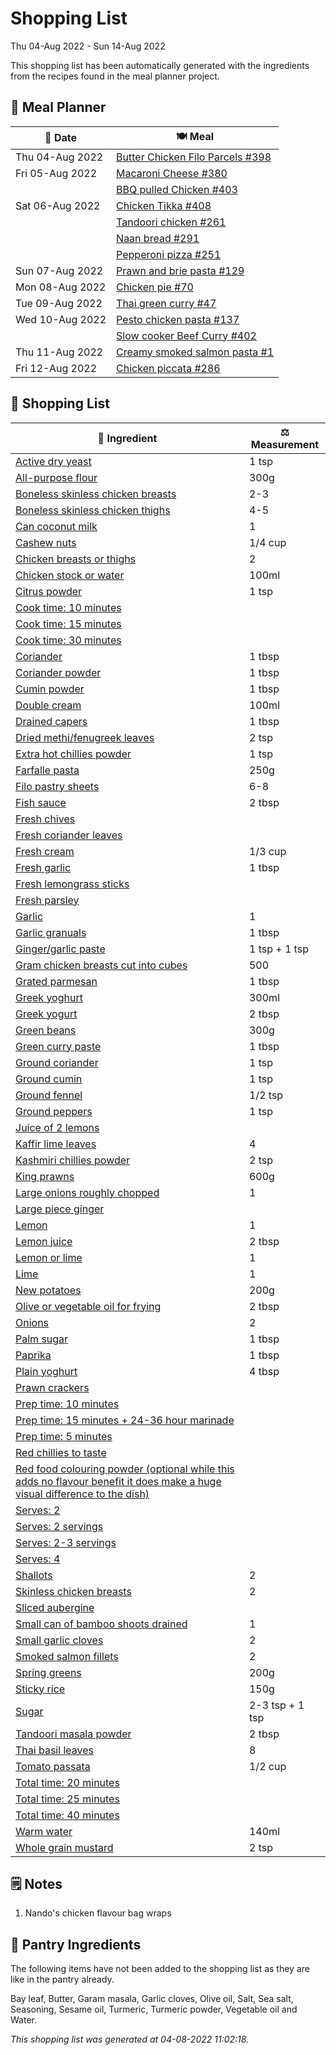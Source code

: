 # Shopping List

Thu 04-Aug 2022 - Sun 14-Aug 2022

This shopping list has been automatically generated with the ingredients from the recipes found in the meal planner project.

## 📅 Meal Planner

|📅 Date| 🍽️ Meal|
|----|----|
|Thu 04-Aug 2022|[Butter Chicken Filo Parcels #398](https://github.com/jcallaghan/The-Cookbook/issues/398)|
|Fri 05-Aug 2022|[Macaroni Cheese #380](https://github.com/jcallaghan/The-Cookbook/issues/380)|
||[BBQ pulled Chicken #403](https://github.com/jcallaghan/The-Cookbook/issues/403)|
|Sat 06-Aug 2022|[Chicken Tikka #408](https://github.com/jcallaghan/The-Cookbook/issues/408)|
||[Tandoori chicken #261](https://github.com/jcallaghan/The-Cookbook/issues/261)|
||[Naan bread #291](https://github.com/jcallaghan/The-Cookbook/issues/291)|
||[Pepperoni pizza  #251](https://github.com/jcallaghan/The-Cookbook/issues/251)|
|Sun 07-Aug 2022|[Prawn and brie pasta #129](https://github.com/jcallaghan/The-Cookbook/issues/129)|
|Mon 08-Aug 2022|[Chicken pie #70](https://github.com/jcallaghan/The-Cookbook/issues/70)|
|Tue 09-Aug 2022|[Thai green curry #47](https://github.com/jcallaghan/The-Cookbook/issues/47)|
|Wed 10-Aug 2022|[Pesto chicken pasta #137](https://github.com/jcallaghan/The-Cookbook/issues/137)|
||[Slow cooker Beef Curry #402](https://github.com/jcallaghan/The-Cookbook/issues/402)|
|Thu 11-Aug 2022|[Creamy smoked salmon pasta #1](https://github.com/jcallaghan/The-Cookbook/issues/1)|
|Fri 12-Aug 2022|[Chicken piccata #286](https://github.com/jcallaghan/The-Cookbook/issues/286)|

## 🛒 Shopping List

| 🍌 Ingredient| ⚖️ Measurement|
|----------|-----------|
|[Active dry yeast](https://www.sainsburys.co.uk/gol-ui/SearchResults/Active%20dry%20yeast)|1 tsp|
|[All-purpose flour](https://www.sainsburys.co.uk/gol-ui/SearchResults/All-purpose%20flour)|300g|
|[Boneless skinless chicken breasts](https://www.sainsburys.co.uk/gol-ui/SearchResults/Boneless%20skinless%20chicken%20breasts)|2-3|
|[Boneless skinless chicken thighs](https://www.sainsburys.co.uk/gol-ui/SearchResults/Boneless%20skinless%20chicken%20thighs)|4-5|
|[Can coconut milk](https://www.sainsburys.co.uk/gol-ui/SearchResults/Can%20coconut%20milk)|1|
|[Cashew nuts](https://www.sainsburys.co.uk/gol-ui/SearchResults/Cashew%20nuts)|1/4 cup|
|[Chicken breasts or thighs](https://www.sainsburys.co.uk/gol-ui/SearchResults/Chicken%20breasts%20or%20thighs)|2|
|[Chicken stock or water](https://www.sainsburys.co.uk/gol-ui/SearchResults/Chicken%20stock%20or%20water)|100ml|
|[Citrus powder](https://www.sainsburys.co.uk/gol-ui/SearchResults/Citrus%20powder)|1 tsp|
|[Cook time: 10 minutes](https://www.sainsburys.co.uk/gol-ui/SearchResults/Cook%20time:%2010%20minutes)||
|[Cook time: 15 minutes](https://www.sainsburys.co.uk/gol-ui/SearchResults/Cook%20time:%2015%20minutes)||
|[Cook time: 30 minutes](https://www.sainsburys.co.uk/gol-ui/SearchResults/Cook%20time:%2030%20minutes)||
|[Coriander](https://www.sainsburys.co.uk/gol-ui/SearchResults/Coriander)|1 tbsp|
|[Coriander powder](https://www.sainsburys.co.uk/gol-ui/SearchResults/Coriander%20powder)|1 tbsp|
|[Cumin powder](https://www.sainsburys.co.uk/gol-ui/SearchResults/Cumin%20powder)|1 tbsp|
|[Double cream](https://www.sainsburys.co.uk/gol-ui/SearchResults/Double%20cream)|100ml|
|[Drained capers](https://www.sainsburys.co.uk/gol-ui/SearchResults/Drained%20capers)|1 tbsp|
|[Dried methi/fenugreek leaves](https://www.sainsburys.co.uk/gol-ui/SearchResults/Dried%20methi/fenugreek%20leaves)|2 tsp|
|[Extra hot chillies powder](https://www.sainsburys.co.uk/gol-ui/SearchResults/Extra%20hot%20chillies%20powder)|1 tsp|
|[Farfalle pasta](https://www.sainsburys.co.uk/gol-ui/SearchResults/Farfalle%20pasta)|250g|
|[Filo pastry sheets](https://www.sainsburys.co.uk/gol-ui/SearchResults/Filo%20pastry%20sheets)|6-8|
|[Fish sauce](https://www.sainsburys.co.uk/gol-ui/SearchResults/Fish%20sauce)|2 tbsp|
|[Fresh chives](https://www.sainsburys.co.uk/gol-ui/SearchResults/Fresh%20chives)||
|[Fresh coriander leaves](https://www.sainsburys.co.uk/gol-ui/SearchResults/Fresh%20coriander%20leaves)||
|[Fresh cream](https://www.sainsburys.co.uk/gol-ui/SearchResults/Fresh%20cream)|1/3 cup|
|[Fresh garlic](https://www.sainsburys.co.uk/gol-ui/SearchResults/Fresh%20garlic)|1 tbsp|
|[Fresh lemongrass sticks](https://www.sainsburys.co.uk/gol-ui/SearchResults/Fresh%20lemongrass%20sticks)||
|[Fresh parsley](https://www.sainsburys.co.uk/gol-ui/SearchResults/Fresh%20parsley)||
|[Garlic](https://www.sainsburys.co.uk/gol-ui/SearchResults/Garlic)|1|
|[Garlic granuals](https://www.sainsburys.co.uk/gol-ui/SearchResults/Garlic%20granuals)|1 tbsp|
|[Ginger/garlic paste](https://www.sainsburys.co.uk/gol-ui/SearchResults/Ginger/garlic%20paste)|1 tsp + 1 tsp|
|[Gram chicken breasts cut into cubes](https://www.sainsburys.co.uk/gol-ui/SearchResults/Gram%20chicken%20breasts%20cut%20into%20cubes)|500|
|[Grated parmesan](https://www.sainsburys.co.uk/gol-ui/SearchResults/Grated%20parmesan)|1 tbsp|
|[Greek yoghurt](https://www.sainsburys.co.uk/gol-ui/SearchResults/Greek%20yoghurt)|300ml|
|[Greek yogurt](https://www.sainsburys.co.uk/gol-ui/SearchResults/Greek%20yogurt)|2 tbsp|
|[Green beans](https://www.sainsburys.co.uk/gol-ui/SearchResults/Green%20beans)|300g|
|[Green curry paste](https://www.sainsburys.co.uk/gol-ui/SearchResults/Green%20curry%20paste)|1 tbsp|
|[Ground coriander](https://www.sainsburys.co.uk/gol-ui/SearchResults/Ground%20coriander)|1 tsp|
|[Ground cumin](https://www.sainsburys.co.uk/gol-ui/SearchResults/Ground%20cumin)|1 tsp|
|[Ground fennel](https://www.sainsburys.co.uk/gol-ui/SearchResults/Ground%20fennel)|1/2 tsp|
|[Ground peppers](https://www.sainsburys.co.uk/gol-ui/SearchResults/Ground%20peppers)|1 tsp|
|[Juice of 2 lemons](https://www.sainsburys.co.uk/gol-ui/SearchResults/Juice%20of%202%20lemons)||
|[Kaffir lime leaves](https://www.sainsburys.co.uk/gol-ui/SearchResults/Kaffir%20lime%20leaves)|4|
|[Kashmiri chillies powder](https://www.sainsburys.co.uk/gol-ui/SearchResults/Kashmiri%20chillies%20powder)|2 tsp|
|[King prawns](https://www.sainsburys.co.uk/gol-ui/SearchResults/King%20prawns)|600g|
|[Large onions roughly chopped](https://www.sainsburys.co.uk/gol-ui/SearchResults/Large%20onions%20roughly%20chopped)|1|
|[Large piece ginger](https://www.sainsburys.co.uk/gol-ui/SearchResults/Large%20piece%20ginger)||
|[Lemon](https://www.sainsburys.co.uk/gol-ui/SearchResults/Lemon)|1|
|[Lemon juice](https://www.sainsburys.co.uk/gol-ui/SearchResults/Lemon%20juice)|2 tbsp|
|[Lemon or lime](https://www.sainsburys.co.uk/gol-ui/SearchResults/Lemon%20or%20lime)|1|
|[Lime](https://www.sainsburys.co.uk/gol-ui/SearchResults/Lime)|1|
|[New potatoes](https://www.sainsburys.co.uk/gol-ui/SearchResults/New%20potatoes)|200g|
|[Olive or vegetable oil for frying](https://www.sainsburys.co.uk/gol-ui/SearchResults/Olive%20or%20vegetable%20oil%20for%20frying)|2 tbsp|
|[Onions](https://www.sainsburys.co.uk/gol-ui/SearchResults/Onions)|2|
|[Palm sugar](https://www.sainsburys.co.uk/gol-ui/SearchResults/Palm%20sugar)|1 tbsp|
|[Paprika](https://www.sainsburys.co.uk/gol-ui/SearchResults/Paprika)|1 tbsp|
|[Plain yoghurt](https://www.sainsburys.co.uk/gol-ui/SearchResults/Plain%20yoghurt)|4 tbsp|
|[Prawn crackers](https://www.sainsburys.co.uk/gol-ui/SearchResults/Prawn%20crackers)||
|[Prep time: 10 minutes](https://www.sainsburys.co.uk/gol-ui/SearchResults/Prep%20time:%2010%20minutes)||
|[Prep time: 15 minutes + 24-36 hour marinade](https://www.sainsburys.co.uk/gol-ui/SearchResults/Prep%20time:%2015%20minutes%20+%2024-36%20hour%20marinade)||
|[Prep time: 5 minutes](https://www.sainsburys.co.uk/gol-ui/SearchResults/Prep%20time:%205%20minutes)||
|[Red chillies to taste](https://www.sainsburys.co.uk/gol-ui/SearchResults/Red%20chillies%20to%20taste)||
|[Red food colouring powder (optional while this adds no flavour benefit it does make a huge visual difference to the dish)](https://www.sainsburys.co.uk/gol-ui/SearchResults/Red%20food%20colouring%20powder%20(optional%20while%20this%20adds%20no%20flavour%20benefit%20it%20does%20make%20a%20huge%20visual%20difference%20to%20the%20dish))||
|[Serves: 2](https://www.sainsburys.co.uk/gol-ui/SearchResults/Serves:%202)||
|[Serves: 2 servings](https://www.sainsburys.co.uk/gol-ui/SearchResults/Serves:%202%20servings)||
|[Serves: 2-3 servings](https://www.sainsburys.co.uk/gol-ui/SearchResults/Serves:%202-3%20servings)||
|[Serves: 4](https://www.sainsburys.co.uk/gol-ui/SearchResults/Serves:%204)||
|[Shallots](https://www.sainsburys.co.uk/gol-ui/SearchResults/Shallots)|2|
|[Skinless chicken breasts](https://www.sainsburys.co.uk/gol-ui/SearchResults/Skinless%20chicken%20breasts)|2|
|[Sliced aubergine](https://www.sainsburys.co.uk/gol-ui/SearchResults/Sliced%20aubergine)||
|[Small can of bamboo shoots drained](https://www.sainsburys.co.uk/gol-ui/SearchResults/Small%20can%20of%20bamboo%20shoots%20drained)|1|
|[Small garlic cloves](https://www.sainsburys.co.uk/gol-ui/SearchResults/Small%20garlic%20cloves)|2|
|[Smoked salmon fillets](https://www.sainsburys.co.uk/gol-ui/SearchResults/Smoked%20salmon%20fillets)|2|
|[Spring greens](https://www.sainsburys.co.uk/gol-ui/SearchResults/Spring%20greens)|200g|
|[Sticky rice](https://www.sainsburys.co.uk/gol-ui/SearchResults/Sticky%20rice)|150g|
|[Sugar](https://www.sainsburys.co.uk/gol-ui/SearchResults/Sugar)|2-3 tsp + 1 tsp|
|[Tandoori masala powder](https://www.sainsburys.co.uk/gol-ui/SearchResults/Tandoori%20masala%20powder)|2 tbsp|
|[Thai basil leaves](https://www.sainsburys.co.uk/gol-ui/SearchResults/Thai%20basil%20leaves)|8|
|[Tomato passata](https://www.sainsburys.co.uk/gol-ui/SearchResults/Tomato%20passata)|1/2 cup|
|[Total time: 20 minutes](https://www.sainsburys.co.uk/gol-ui/SearchResults/Total%20time:%2020%20minutes)||
|[Total time: 25 minutes](https://www.sainsburys.co.uk/gol-ui/SearchResults/Total%20time:%2025%20minutes)||
|[Total time: 40 minutes](https://www.sainsburys.co.uk/gol-ui/SearchResults/Total%20time:%2040%20minutes)||
|[Warm water](https://www.sainsburys.co.uk/gol-ui/SearchResults/Warm%20water)|140ml|
|[Whole grain mustard](https://www.sainsburys.co.uk/gol-ui/SearchResults/Whole%20grain%20mustard)|2 tsp|

## 🗒️ Notes

1. Nando's chicken flavour bag wraps

## 🏪 Pantry Ingredients

The following items have not been added to the shopping list as they are like in the pantry already.

Bay leaf, Butter, Garam masala, Garlic cloves, Olive oil, Salt, Sea salt, Seasoning, Sesame oil, Turmeric, Turmeric powder, Vegetable oil and Water.


_This shopping list was generated at 04-08-2022 11:02:18._